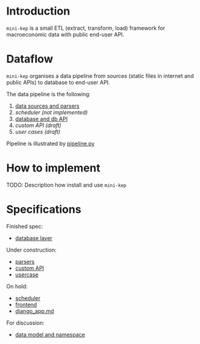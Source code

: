 Introduction 
============

```mini-kep``` is a small ETL (extract, transform, load) framework for 
macroeconomic data with public end-user API.

Dataflow 
========
```mini-kep``` organises a data pipeline from sources 
(static files in internet and public APIs) to database to end-user API. 

The data pipeline is the following:

 1. [data sources and parsers](https://github.com/mini-kep/parsers) 
 2. *scheduler (not implemented)*
 3. [database and db API](https://github.com/mini-kep/db)
 4. *custom API (draft)*
 5. *user cases (draft)* 

Pipeline is illustrated by [pipeline.py](https://github.com/mini-kep/intro/blob/master/pipeline/pipeline.py)
 
How to implement
================
TODO: Description how install and use ```mini-kep```

Specifications
==============

Finished spec:
- [database layer](database.md)

Under construction:
- [parsers](parsers.md)
- [custom API](custom_api.md)
- [usercase](usercase.md)

On hold:
- [scheduler](scheduler.md)
- [frontend](frontend.md)
- [django_app.md](django_app.md)

For discussion:
- [data model and namespace](datamodel_and_namespace.md)
